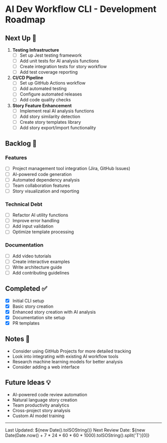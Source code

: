 # AI Dev Workflow CLI - Development Roadmap

## Next Up 🎯
1. **Testing Infrastructure**
   - [ ] Set up Jest testing framework
   - [ ] Add unit tests for AI analysis functions
   - [ ] Create integration tests for story workflow
   - [ ] Add test coverage reporting

2. **CI/CD Pipeline**
   - [ ] Set up GitHub Actions workflow
   - [ ] Add automated testing
   - [ ] Configure automated releases
   - [ ] Add code quality checks

3. **Story Feature Enhancement**
   - [ ] Implement real AI analysis functions
   - [ ] Add story similarity detection
   - [ ] Create story templates library
   - [ ] Add story export/import functionality

## Backlog 📝
### Features
- [ ] Project management tool integration (Jira, GitHub Issues)
- [ ] AI-powered code generation
- [ ] Automated dependency analysis
- [ ] Team collaboration features
- [ ] Story visualization and reporting

### Technical Debt
- [ ] Refactor AI utility functions
- [ ] Improve error handling
- [ ] Add input validation
- [ ] Optimize template processing

### Documentation
- [ ] Add video tutorials
- [ ] Create interactive examples
- [ ] Write architecture guide
- [ ] Add contributing guidelines

## Completed ✅
- [x] Initial CLI setup
- [x] Basic story creation
- [x] Enhanced story creation with AI analysis
- [x] Documentation site setup
- [x] PR templates

## Notes 📌
- Consider using GitHub Projects for more detailed tracking
- Look into integrating with existing AI workflow tools
- Research machine learning models for better analysis
- Consider adding a web interface

## Future Ideas 💡
- AI-powered code review automation
- Natural language story creation
- Team productivity analytics
- Cross-project story analysis
- Custom AI model training

---
Last Updated: ${new Date().toISOString()}
Next Review Date: ${new Date(Date.now() + 7 * 24 * 60 * 60 * 1000).toISOString().split('T')[0]}
